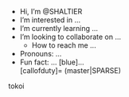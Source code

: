-  Hi, I’m @SHALTIER
-  I’m interested in ...
-  I’m currently learning ...
-   I’m looking to collaborate on ...
    -  How to reach me ...
-  Pronouns: ...
-  Fun fact: ...
  [blue]...    
  [callofduty]=
  (master|SPARSE)
<!---
SHALTIER/SHALTIER is a  special  repository because its `README.md` (this file) appears on your GitHub profile.
You can click the Preview link to take a look at your changes.
---> tokoi

